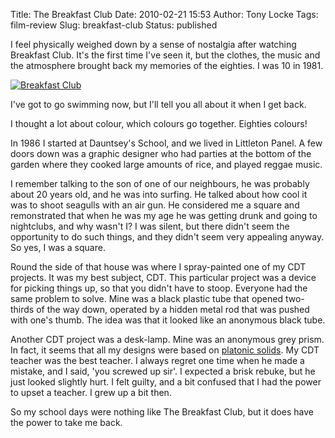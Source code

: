 Title: The Breakfast Club
Date: 2010-02-21 15:53
Author: Tony Locke
Tags: film-review
Slug: breakfast-club
Status: published

I feel physically weighed down by a sense of nostalgia after watching Breakfast Club. It's the first time I've seen it, but the clothes, the music and the atmosphere brought back my memories of the eighties. I was 10 in 1981.  

[![Breakfast Club](http://upload.wikimedia.org/wikipedia/en/thumb/5/50/The_Breakfast_Club.jpg/200px-The_Breakfast_Club.jpg)](http://upload.wikimedia.org/wikipedia/en/thumb/5/50/The_Breakfast_Club.jpg/200px-The_Breakfast_Club.jpg)  

I've got to go swimming now, but I'll tell you all about it when I get back.  
  
I thought a lot about colour, which colours go together. Eighties colours!  
  
In 1986 I started at Dauntsey's School, and we lived in Littleton Panel. A few doors down was a graphic designer who had parties at the bottom of the garden where they cooked large amounts of rice, and played reggae music.  
  
I remember talking to the son of one of our neighbours, he was probably about 20 years old, and he was into surfing. He talked about how cool it was to shoot seagulls with an air gun. He considered me a square and remonstrated that when he was my age he was getting drunk and going to nightclubs, and why wasn't I? I was silent, but there didn't seem the opportunity to do such things, and they didn't seem very appealing anyway. So yes, I was a square.  
  
Round the side of that house was where I spray-painted one of my CDT projects. It was my best subject, CDT. This particular project was a device for picking things up, so that you didn't have to stoop. Everyone had the same problem to solve. Mine was a black plastic tube that opened two-thirds of the way down, operated by a hidden metal rod that was pushed with one's thumb. The idea was that it looked like an anonymous black tube.  
  
Another CDT project was a desk-lamp. Mine was an anonymous grey prism. In fact, it seems that all my designs were based on [platonic solids](http://en.wikipedia.org/wiki/Platonic_solid). My CDT teacher was the best teacher. I always regret one time when he made a mistake, and I said, 'you screwed up sir'. I expected a brisk rebuke, but he just looked slightly hurt. I felt guilty, and a bit confused that I had the power to upset a teacher. I grew up a bit then.  
  
So my school days were nothing like The Breakfast Club, but it does have the power to take me back.
